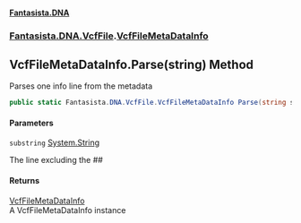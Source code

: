 #### [Fantasista.DNA](index.md 'index')
### [Fantasista.DNA.VcfFile](Fantasista.DNA.VcfFile.md 'Fantasista.DNA.VcfFile').[VcfFileMetaDataInfo](Fantasista.DNA.VcfFile.VcfFileMetaDataInfo.md 'Fantasista.DNA.VcfFile.VcfFileMetaDataInfo')

## VcfFileMetaDataInfo.Parse(string) Method

Parses one info line from the metadata

```csharp
public static Fantasista.DNA.VcfFile.VcfFileMetaDataInfo Parse(string substring);
```
#### Parameters

<a name='Fantasista.DNA.VcfFile.VcfFileMetaDataInfo.Parse(string).substring'></a>

`substring` [System.String](https://docs.microsoft.com/en-us/dotnet/api/System.String 'System.String')

The line excluding the ##

#### Returns
[VcfFileMetaDataInfo](Fantasista.DNA.VcfFile.VcfFileMetaDataInfo.md 'Fantasista.DNA.VcfFile.VcfFileMetaDataInfo')  
A VcfFileMetaDataInfo instance